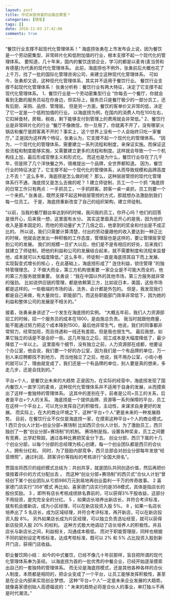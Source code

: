 ```yaml
---
layout: post
title: 中式米饭快餐的出路在哪里？
categories: [随笔]
tags: []
date: 2018-11-03 17:42:08
comments: true
---
```



“餐饮行业支撑不起现代化管理体系！”
海底捞张勇在上市发布会上说，因为餐饮是一个劳动密集型、非常碎片化和低附加值的行业，根本支撑不起一个现代化的管理体系。
要知道，几十年来，国内的餐饮连锁企业，学习的都是以麦肯(麦当劳和肯德基)为代表的现代化管理体系。
此前，海底捞也不例外，张勇前后大概也花了上千万，找了一批的国际化管理咨询公司，来建立这种现代化管理体系。
可如今，张勇却又说，这种现代化管理体系，其实并不适用于餐饮行业。
餐饮行业支撑不起现代化管理体系！
张勇分析称：餐饮行业有两大特征，决定了它支撑不起现代化管理体系。
1、餐饮行业是一个劳动密集型行业
“你每去一个餐厅，你就会看到无数的服务员站在你身边，但实际上，服务员只是餐厅极少的一部分员工，还有后厨、采购、品控、管理层。
但是另一方面，餐饮的客单价又非常的低，决定了它一定是一个低附加值的行业。
以海底捞为例，在国内的消费人均在100左右，它扣掉食材，房租，税收，剩下能够支付到管理上的费用就会非常低。”
2、餐饮行业是非常碎片化的行业
“餐厅不像微信，你一旦用了，你就离不开了，没有哪家火锅店和餐厅是顾客离不开的？事实上，这个世界上没有一个人会始终只吃一家餐厅。”
正是因为这样两个特征，张勇认为，它支撑不起一个现代化的管理体系。
“因为，一个现代化的管理体系，需要建立一系列流程和制度，来保证实施。而保证这些流程和制度能够实施，又需要建立更多的流程和制度。这样就会导致一个一个机构往上加，最后形成官僚主义和形式化。
而这也是为什么，餐饮行业存在了几千年，但是除了几个洋快餐之外，很难提出一个品牌，全世界都知道。
因为，餐饮行业的特征决定了，它支撑不起一个现代化的管理体系，从而导致规模和品牌高度上不去！”
这么多年，海底捞是怎么做的呢？
那么，这种层层管控的现代化管理体系行不通，海底捞又是怎么去做的呢？
1
建立师徒制，员工一个一个抓
“海底捞的日常工作只有两点：一手抓员工，一手抓顾客。顾客一桌一桌抓，员工则要一个一个来抓。”
张勇说，既然支撑不起这种层层管控的方式，那就想办法激励到我们每一位员工。
于是，海底捞重新改变了自己的组织架构，建立师徒制。

“以前，当我的餐厅翻台率达到6的时候，我问我的员工，你开心吗？他们的回答是很开心，后来我一想，这里面有水分。
其实这里面真正开心的是我，因为他的收入是基本固定的，而他的劳动量扩大了几倍之后，他拿到的奖金和付出是不成正比的。
所以说，我们只需要计算清楚，付出的劳动量跟他的收入要达到一种正比的时候，他就会迸发出一种积极的工作态度，管理层也是这样的，要让管理层享受到公司的发展。
我们的规模一旦扩大以后，他们是不是有相应的好处，后来我们就建立了师徒制，把他的利益和公司的发展结合起来，就不需要制度和流程来监督他，成本就可以大幅度降低。”
这么多年，师徒制一直是海底捞其自下而上发展、实现裂变式增长的核心 ，在此基础上，海底捞形成了“ 连住利益，锁住管理 ”的独特管理理念。
2
不做大而全，第三方机构很重要
一家企业是不可能大而全的，他的第三方服务就很重要。
张勇说：“我在中国以外的其他市场，第三方服务就非常的强劲。
比如说供应链的管理，都是依赖第三方，比如说日本，美国，这些市场都是这样的。一些极端的市场的话，法务，会计都是外包的。
但是，我发现我们都是自己来做，有大量岗位，职能部门，而这些职能部门效率非常低下，因为她的利益和整体公司的发展是不相关的。”

接着，张勇亲身讲述了一个发生在海底捞的实例。
“大概五年前，我们人力资源部招工的时候，招一个服务员的成本在1800，是由施总负责。
我当时就跟他商量，能不能通过努力把这个成本降到1500，最后他非常生气，他说，我们的同事都非常努力，经常加班，而且待遇和一线还有差距。但是我也很生气。
最后我想，如果它独立的话是不是会好一些。这几年独立之后，招工成本是大幅度降低了，最少降低了一半以上。
这里面有个细节，没有独立之前，人力资源部在成都，他要设个办公室，他会说，我们要一个好的办公室，因为我们是一个有品牌的单位，万一别人来应聘都找不到地方。
而当他独立了之后，他说，我不用办公室，小街小巷的就可以了，理由就变成了，我们还是一个有品牌的单位，别人要是真的想来，多走几步，还是会找到的。”

平台+个人，是餐饮业未来的大趋势
正是因为，在实际的经营中，海底捞发现了国内餐饮人一直学习的麦肯，这种现代化管理体系并不适用于自身的发展，从而摸索出了这样一套独特的管理体系。
这其中的差别在于，前者是公司+员工的关系，后者是平台+个人的关系。
海底捞是一个提供品牌、资源等一系列保障的平台，员工在这样一个平台上，可以充分发挥自己的积极性，主动性，来谋求自身更好的发展。
而实际上，在大的商业环境之下，这种“平台+个人”更是未来的一种发展趋势。
目前，在餐饮行业不仅仅是海底捞一家，在摸索这种平台+个人的商业模式。
1
西贝合伙人计划=创业分部+赛场制
比如西贝合伙人计划，为了激励员工，西贝独创了一套“创业分部+赛场制”的机制。
赛场制是指，设置各种奖金，员工之间要有竞赛，比学赶帮超，通过各种比赛把奖金分下去。
创业分部，西贝下属的十几个创业分部，以每个分部的总经理为核心创建，每一个创业团队都是西贝的合伙人，拥有分红权。
同时，为了鼓励内部竞争，西贝总部会对创业分部每年发放“经营牌照”，通过利润、顾客评价等指标的考核进行“全国大排名”。

贾国龙将西贝的组织模式总结为：共创共享，就是团队共同创造价值，然后再把价值按着评价的方式分配出去 。
而这种“创业分部+赛场制”的西贝式“合伙人计划”曾经创下某个创业团队从亏损986万元到易地再创业盈利一千万的传奇故事。
2
喜家德门店实行“358”模式
再比如，喜家德门店实行的是358模式，具体是指店长的股份奖励。
3 ，即所有店长考核成绩排名靠前的，可以获得3%干股收益，这部分不用投资，是完完全全的分红。
5 ，如果店长培养出新店长，并符合考评标准，就有机会接新店，成为小区经理，可以在新店投资入股 5%。
8 ，如果一名店长培养出了 5 名店长，成为区域经理，并符合考评标准，再开新店，可以在新店投资入股 8%。
另外如果店长成为片区经理，可以独立负责选址经营，就可以获得新店投资入股 20% 的权利。
这种方式极大地调动了店长培养人的积极性。并且店长与新店长之间，利益相关，沟通成本极低。
而对于职能管理层，同样也根据不同的层别设定考核标准，达成考核标准，既可以 2% 和 5% 占比投资入股到新开门店，获得门店收益。

职业餐饮网小结：
如今的中式餐饮，已经不像几十年前那样，盲目把所谓的现代化管理体系奉为圣经。
以海底捞为首的一批优秀的中餐企业，已经开始逐渐摸索出自己的一套独特的管理体系。
而无论是海底捞模式，还是其他各种各样的合伙人制度，本质都是相同的，把企业变成了一个平台，让员工能够发挥积极性，甚至是在企业内部来实现创业梦想。
这种“平台+个人”一定是未来企业发展的大趋势。
就像喜家德创始人高德福说的：“ 未来的趋势必将是合伙人的事业，单打独斗不再是时代潮流。”

